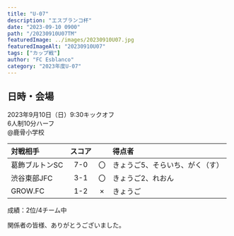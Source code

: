 ```yaml
---
title: "U-07"
description: "エスブランコ杯"
date: "2023-09-10 0900"
path: "/20230910U07TM"
featuredImage: ../images/20230910U07.jpg
featuredImageAlt: "20230910U07"
tags: ["カップ戦"]
author: "FC Esblanco"
category: "2023年度U-07"
---
```


## 日時・会場

2023年9月10日（日）9:30キックオフ<br>
6人制10分ハーフ<br>
@鹿骨小学校

| 対戦相手| スコア |   | 得点者  |
|:----|:------:|:-:|:--------|
| 葛飾ブルトンSC | 7-0 | 〇 |きょうご5、そらいち、がく（す）|
| 渋谷東部JFC | 3-1 | 〇 |きょうご2、れおん|
| GROW.FC | 1-2 | × |きょうご|


成績：2位/4チーム中


関係者の皆様、ありがとうございました。